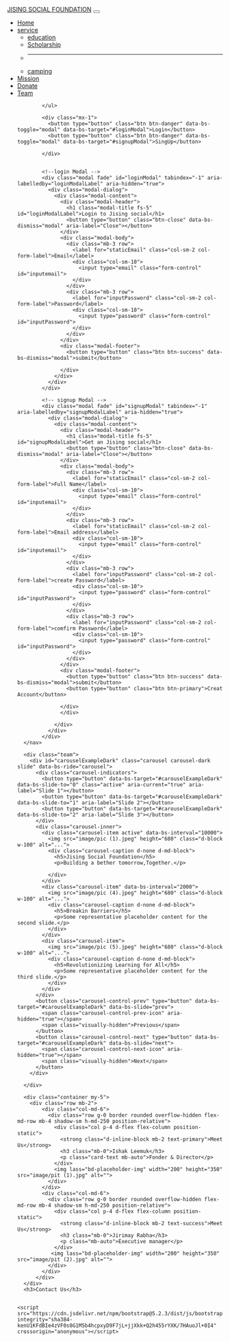 <!doctype html>
<html lang="en">
  <head>
    <meta charset="utf-8">
    <meta name="viewport" content="width=device-width, initial-scale=1">
    <title>Jising social</title>
    <link href="https://cdn.jsdelivr.net/npm/bootstrap@5.2.3/dist/css/bootstrap.min.css" rel="stylesheet" integrity="sha384-rbsA2VBKQhggwzxH7pPCaAqO46MgnOM80zW1RWuH61DGLwZJEdK2Kadq2F9CUG65" crossorigin="anonymous">
  </head>
  <body>
    <nav class="navbar navbar-expand-lg bg-primary">
        <div class="container-fluid">
          <a class="navbar-brand" href="#">JISING SOCIAL FOUNDATION</a>
          <button class="navbar-toggler" type="button" data-bs-toggle="collapse" data-bs-target="#navbarSupportedContent" aria-controls="navbarSupportedContent" aria-expanded="false" aria-label="Toggle navigation">
            <span class="navbar-toggler-icon"></span>
          </button>
          <div class="collapse navbar-collapse" id="navbarSupportedContent">
            <ul class="navbar-nav me-auto mb-2 mb-lg-0">
              <li class="nav-item">
                <a class="nav-link active" aria-current="page" href="#">Home</a>
              </li>
              <li class="nav-item dropdown">
                <a class="nav-link dropdown-toggle" href="#" role="button" data-bs-toggle="dropdown" aria-expanded="false">
                  service
                </a>
                <ul class="dropdown-menu">
                  <li><a class="dropdown-item" href="#">education</a></li>
                  <li><a class="dropdown-item" href="#">Scholarship</a></li>
                  <li><hr class="dropdown-divider"></li>
                  <li><a class="dropdown-item" href="#">camping</a></li>
                </ul>
              </li>
              <li class="nav-item active">
                <a class="nav-link" href="#">Mission</a>
              </li>
              <li class="nav-item">
                <a class="nav-link" href="#">Donate</a>
              </li>
              <li class="nav-item active">
                <a class="nav-link" href="contact">Team</a>
              </li>
              
            </ul>
            
            <div class="mx-1">
              <button type="button" class="btn btn-danger" data-bs-toggle="modal" data-bs-target="#loginModal">Login</button>
              <button type="button" class="btn btn-danger" data-bs-toggle="modal" data-bs-target="#signupModal">SingUp</button>

            </div>
            

            <!--login Modal -->
            <div class="modal fade" id="loginModal" tabindex="-1" aria-labelledby="loginModalLabel" aria-hidden="true">
              <div class="modal-dialog">
                <div class="modal-content">
                  <div class="modal-header">
                    <h1 class="modal-title fs-5" id="loginModalLabel">Login to Jising social</h1>
                    <button type="button" class="btn-close" data-bs-dismiss="modal" aria-label="Close"></button>
                  </div>
                  <div class="modal-body">
                    <div class="mb-3 row">
                      <label for="staticEmail" class="col-sm-2 col-form-label">Email</label>
                      <div class="col-sm-10">
                        <input type="email" class="form-control" id="inputemail">
                      </div>
                    </div>
                    <div class="mb-3 row">
                      <label for="inputPassword" class="col-sm-2 col-form-label">Password</label>
                      <div class="col-sm-10">
                        <input type="password" class="form-control" id="inputPassword">
                      </div>
                    </div>
                  </div>
                  <div class="modal-footer">
                    <button type="button" class="btn btn-success" data-bs-dismiss="modal">submit</button>
                    
                  </div>
                </div>
              </div>
            </div>

            <!-- signup Modal -->
            <div class="modal fade" id="signupModal" tabindex="-1" aria-labelledby="signupModalLabel" aria-hidden="true">
              <div class="modal-dialog">
                <div class="modal-content">
                  <div class="modal-header">
                    <h1 class="modal-title fs-5" id="signupModalLabel">Get an Jising social</h1>
                    <button type="button" class="btn-close" data-bs-dismiss="modal" aria-label="Close"></button>
                  </div>
                  <div class="modal-body">
                    <div class="mb-3 row">
                      <label for="staticEmail" class="col-sm-2 col-form-label">Full Name</label>
                      <div class="col-sm-10">
                        <input type="email" class="form-control" id="inputemail">
                      </div>
                    </div>
                    <div class="mb-3 row">
                      <label for="staticEmail" class="col-sm-2 col-form-label">Email address</label>
                      <div class="col-sm-10">
                        <input type="email" class="form-control" id="inputemail">
                      </div>
                    </div>
                    <div class="mb-3 row">
                      <label for="inputPassword" class="col-sm-2 col-form-label">create Password</label>
                      <div class="col-sm-10">
                        <input type="password" class="form-control" id="inputPassword">
                      </div>
                    </div>
                    <div class="mb-3 row">
                      <label for="inputPassword" class="col-sm-2 col-form-label">comfirm Password</label>
                      <div class="col-sm-10">
                        <input type="password" class="form-control" id="inputPassword">
                      </div>
                    </div>
                  </div>
                  <div class="modal-footer">
                    <button type="button" class="btn btn-success" data-bs-dismiss="modal">submit</button>
                    <button type="button" class="btn btn-primary">Creat Account</button>
                    
                  </div>
                  </div>
                  
                </div>
              </div>
            </div>             
      </nav>

      <div class="team">
        <div id="carouselExampleDark" class="carousel carousel-dark slide" data-bs-ride="carousel">
          <div class="carousel-indicators">
            <button type="button" data-bs-target="#carouselExampleDark" data-bs-slide-to="0" class="active" aria-current="true" aria-label="Slide 1"></button>
            <button type="button" data-bs-target="#carouselExampleDark" data-bs-slide-to="1" aria-label="Slide 2"></button>
            <button type="button" data-bs-target="#carouselExampleDark" data-bs-slide-to="2" aria-label="Slide 3"></button>
          </div>
          <div class="carousel-inner">
            <div class="carousel-item active" data-bs-interval="10000">
              <img src="image/pic (1).jpeg" height="680" class="d-block w-100" alt="...">
              <div class="carousel-caption d-none d-md-block">
                <h5>Jising Social Foundation</h5>
                <p>Building a bether tomorrow,Together.</p>
                
              </div>
            </div>
            <div class="carousel-item" data-bs-interval="2000">
              <img src="image/pic (4).jpeg" height="680" class="d-block w-100" alt="...">
              <div class="carousel-caption d-none d-md-block">
                <h5>Breakin Barriers</h5>
                <p>Some representative placeholder content for the second slide.</p>            
              </div>
            </div>
            <div class="carousel-item">
              <img src="image/pic (5).jpeg" height="680" class="d-block w-100" alt="...">
              <div class="carousel-caption d-none d-md-block">
                <h5>Revolutionizing Learning for All</h5>
                <p>Some representative placeholder content for the third slide.</p>      
              </div>
            </div>
          </div>
          <button class="carousel-control-prev" type="button" data-bs-target="#carouselExampleDark" data-bs-slide="prev">
            <span class="carousel-control-prev-icon" aria-hidden="true"></span>
            <span class="visually-hidden">Previous</span>
          </button>
          <button class="carousel-control-next" type="button" data-bs-target="#carouselExampleDark" data-bs-slide="next">
            <span class="carousel-control-next-icon" aria-hidden="true"></span>
            <span class="visually-hidden">Next</span>
          </button>
        </div>

      </div> 

      <div class="container my-5">
        <div class="row mb-2">
            <div class="col-md-6">
              <div class="row g-0 border rounded overflow-hidden flex-md-row mb-4 shadow-sm h-md-250 position-relative">
                <div class="col p-4 d-flex flex-column position-static">
                  <strong class="d-inline-block mb-2 text-primary">Meet Us</strong>
                  <h3 class="mb-0">Ishak Leemuk</h3>                  
                  <p class="card-text mb-auto">Fonder & Director</p>                 
                </div>
                <img lass="bd-placeholder-img" width="200" height="350" src="image/pit (1).jpg" alt="">
              </div>
            </div>
            <div class="col-md-6">
              <div class="row g-0 border rounded overflow-hidden flex-md-row mb-4 shadow-sm h-md-250 position-relative">
                <div class="col p-4 d-flex flex-column position-static">
                  <strong class="d-inline-block mb-2 text-success">Meet Us</strong>
                  <h3 class="mb-0">Jirimay Rabha</h3>                
                  <p class="mb-auto">Executive manager</p>  
                </div>
               <img lass="bd-placeholder-img" width="200" height="350" src="image/pit (2).jpg" alt="">
              </div>
            </div>
          </div>
      </div>
      <h3>Contact Us</h3>
      
      
    <script src="https://cdn.jsdelivr.net/npm/bootstrap@5.2.3/dist/js/bootstrap.bundle.min.js" integrity="sha384-kenU1KFdBIe4zVF0s0G1M5b4hcpxyD9F7jL+jjXkk+Q2h455rYXK/7HAuoJl+0I4" crossorigin="anonymous"></script>
  </body>
</html>
